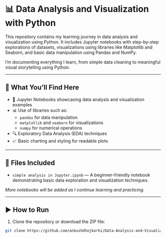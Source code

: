 # 📊 Data Analysis and Visualization with Python

This repository contains my learning journey in data analysis and visualization using Python. It includes Jupyter notebooks with step-by-step explorations of datasets, visualizations using libraries like Matplotlib and Seaborn, and basic data manipulation using Pandas and NumPy.

I’m documenting everything I learn, from simple data cleaning to meaningful visual storytelling using Python.

---

## 📌 What You'll Find Here

- 📂 Jupyter Notebooks showcasing data analysis and visualization examples
- 📊 Use of libraries such as:
  - `pandas` for data manipulation
  - `matplotlib` and `seaborn` for visualizations
  - `numpy` for numerical operations
- 🔍 Exploratory Data Analysis (EDA) techniques
- 📈 Basic charting and styling for readable plots

---

## 📁 Files Included

- `simple analysis in Jupyter.ipynb` — A beginner-friendly notebook demonstrating basic data exploration and visualization techniques.

*More notebooks will be added as I continue learning and practicing.*

---

## ▶️ How to Run

1. Clone the repository or download the ZIP file:
```bash
git clone https://github.com/ankushdhojkarki/Data-Analysis-and-Visualization-with-Python.git
